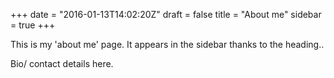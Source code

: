 +++
date = "2016-01-13T14:02:20Z"
draft = false
title = "About me"
sidebar = true
+++

This is my 'about me' page.  It appears in the sidebar thanks to the
heading..

Bio/ contact details here.

